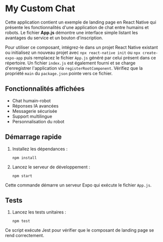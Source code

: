 # My Custom Chat

Cette application contient un exemple de landing page en React Native qui présente les fonctionnalités d'une application de chat entre humains et robots. Le fichier **App.js** démontre une interface simple listant les avantages du service et un bouton d'inscription.

Pour utiliser ce composant, intégrez-le dans un projet React Native existant ou initialisez un nouveau projet avec `npx react-native init` ou `npx create-expo-app` puis remplacez le fichier `App.js` généré par celui présent dans ce répertoire.
Un fichier `index.js` est également fourni et se charge d'enregistrer l'application via `registerRootComponent`. Vérifiez que la propriété `main` du `package.json` pointe vers ce fichier.

## Fonctionnalités affichées
- Chat humain-robot
- Réponses IA avancées
- Messagerie sécurisée
- Support multilingue
- Personnalisation du robot

## Démarrage rapide

1. Installez les dépendances :
   ```
   npm install
   ```
2. Lancez le serveur de développement :
   ```
   npm start
   ```

Cette commande démarre un serveur Expo qui exécute le fichier `App.js`.

## Tests

1. Lancez les tests unitaires :
   ```
   npm test
   ```

Ce script exécute Jest pour vérifier que le composant de landing page se rend correctement.
